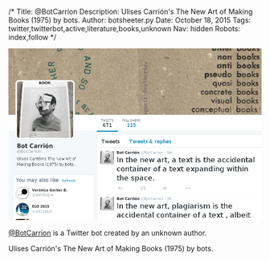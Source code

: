 /*
Title: @BotCarrion
Description: Ulises Carrión's The New Art of Making Books (1975) by bots.
Author: botsheeter.py
Date: October 18, 2015
Tags: twitter,twitterbot,active,literature,books,unknown
Nav: hidden
Robots: index,follow
*/

[![](/content/bots/twitterbots/images/BotCarrion.png)](https://twitter.com/BotCarrion)

[@BotCarrion](https://twitter.com/BotCarrion) is a Twitter bot created by an unknown author.

Ulises Carrión's The New Art of Making Books (1975) by bots.

